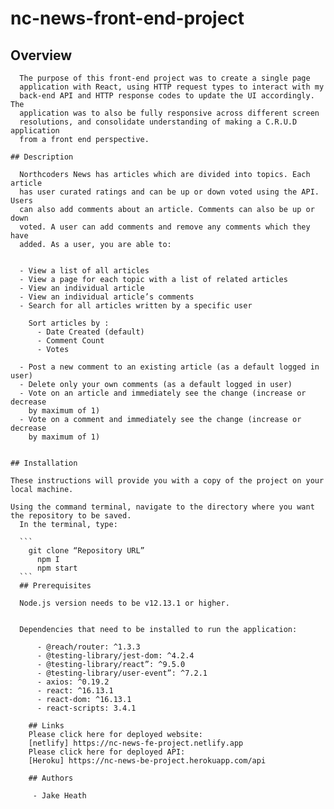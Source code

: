 # nc-news-front-end-project
## Overview
    
      The purpose of this front-end project was to create a single page
      application with React, using HTTP request types to interact with my
      back-end API and HTTP response codes to update the UI accordingly. The
      application was to also be fully responsive across different screen
      resolutions, and consolidate understanding of making a C.R.U.D application
      from a front end perspective.
    
    ## Description
   
      Northcoders News has articles which are divided into topics. Each article
      has user curated ratings and can be up or down voted using the API. Users
      can also add comments about an article. Comments can also be up or down
      voted. A user can add comments and remove any comments which they have
      added. As a user, you are able to:
   
    
      - View a list of all articles
      - View a page for each topic with a list of related articles
      - View an individual article
      - View an individual article’s comments
      - Search for all articles written by a specific user
      
        Sort articles by :
          - Date Created (default)
          - Comment Count
          - Votes
          
      - Post a new comment to an existing article (as a default logged in user)
      - Delete only your own comments (as a default logged in user)
      - Vote on an article and immediately see the change (increase or decrease
        by maximum of 1)
      - Vote on a comment and immediately see the change (increase or decrease
        by maximum of 1)
     
   
    ## Installation
    
    These instructions will provide you with a copy of the project on your local machine.
   
    Using the command terminal, navigate to the directory where you want the repository to be saved.
      In the terminal, type:
     
      ```
        git clone “Repository URL”
          npm I
          npm start
      ```
      ## Prerequisites
      
      Node.js version needs to be v12.13.1 or higher.
      
      
      Dependencies that need to be installed to run the application:
        
          - @reach/router: ^1.3.3
          - @testing-library/jest-dom: ^4.2.4
          - @testing-library/react”: ^9.5.0
          - @testing-library/user-event”: ^7.2.1
          - axios: ^0.19.2
          - react: ^16.13.1
          - react-dom: ^16.13.1
          - react-scripts: 3.4.1
        
        ## Links
        Please click here for deployed website:
        [netlify] https://nc-news-fe-project.netlify.app
        Please click here for deployed API:
        [Heroku] https://nc-news-be-project.herokuapp.com/api
        
        ## Authors
        
         - Jake Heath
        

